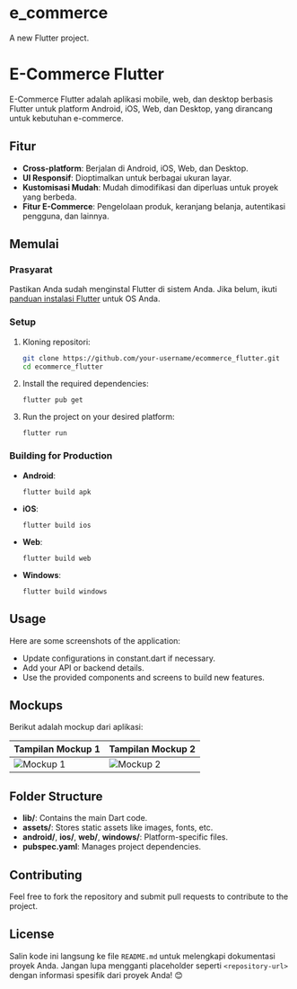 
# e_commerce

A new Flutter project.

# E-Commerce Flutter

E-Commerce Flutter adalah aplikasi mobile, web, dan desktop berbasis Flutter untuk platform Android, iOS, Web, dan Desktop, yang dirancang untuk kebutuhan e-commerce.

## Fitur

- **Cross-platform**: Berjalan di Android, iOS, Web, dan Desktop.
- **UI Responsif**: Dioptimalkan untuk berbagai ukuran layar.
- **Kustomisasi Mudah**: Mudah dimodifikasi dan diperluas untuk proyek yang berbeda.
- **Fitur E-Commerce**: Pengelolaan produk, keranjang belanja, autentikasi pengguna, dan lainnya.

## Memulai

### Prasyarat

Pastikan Anda sudah menginstal Flutter di sistem Anda. Jika belum, ikuti [panduan instalasi Flutter](https://flutter.dev/docs/get-started/install) untuk OS Anda.

### Setup

1. Kloning repositori:
   ```bash
   git clone https://github.com/your-username/ecommerce_flutter.git
   cd ecommerce_flutter

2. Install the required dependencies:
   ```
   flutter pub get
   ```

3. Run the project on your desired platform:
   ```
   flutter run
   ```

### Building for Production

- **Android**:
  ```
  flutter build apk
  ```

- **iOS**:
  ```
  flutter build ios
  ```

- **Web**:
  ```
  flutter build web
  ```

- **Windows**:
  ```
  flutter build windows
  ```

## Usage

Here are some screenshots of the application:

- Update configurations in constant.dart if necessary.
- Add your API or backend details.
- Use the provided components and screens to build new features.

## Mockups

Berikut adalah mockup dari aplikasi:

| Tampilan Mockup 1        | Tampilan Mockup 2    |
|--------------------------|----------------------|
| ![Mockup 1](assets/images/Mockup/1.png) | ![Mockup 2](assets/images/Mockup/2.png) |

## Folder Structure

- **lib/**: Contains the main Dart code.
- **assets/**: Stores static assets like images, fonts, etc.
- **android/**, **ios/**, **web/**, **windows/**: Platform-specific files.
- **pubspec.yaml**: Manages project dependencies.

## Contributing

Feel free to fork the repository and submit pull requests to contribute to the project.

## License

Salin kode ini langsung ke file `README.md` untuk melengkapi dokumentasi proyek Anda. Jangan lupa mengganti placeholder seperti `<repository-url>` dengan informasi spesifik dari proyek Anda! 😊

